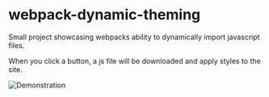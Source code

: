 # webpack-dynamic-theming

Small project showcasing webpacks ability to dynamically import javascript files.

When you click a button, a js file will be downloaded and apply styles to the site.

![Demonstration](https://i.imgur.com/lS3J1Se.gif)
